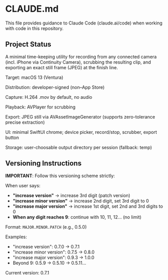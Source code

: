 # CLAUDE.md

This file provides guidance to Claude Code (claude.ai/code) when working with code in this repository.

## Project Status

A minimal time-keeping utility for recording from any connected camera (incl. iPhone via Continuity Camera), scrubbing the resulting clip, and exporting an exact still frame (JPEG) at the finish line.

Target: macOS 13 (Ventura)

Distribution: developer-signed (non–App Store)

Capture: H.264 .mov by default, no audio

Playback: AVPlayer for scrubbing

Export: JPEG still via AVAssetImageGenerator (supports zero-tolerance precise extraction)

UI: minimal SwiftUI chrome; device picker, record/stop, scrubber, export button

Storage: user-choosable output directory per session (fallback: temp)

## Versioning Instructions

**IMPORTANT**: Follow this versioning scheme strictly:

When user says:
- **"increase version"** → increase 3rd digit (patch version)
- **"increase minor version"** → increase 2nd digit, set 3rd digit to 0
- **"increase major version"** → increase 1st digit, set 2nd and 3rd digits to 0
- **When any digit reaches 9**: continue with 10, 11, 12... (no limit)

Format: `MAJOR.MINOR.PATCH` (e.g., 0.5.0)

Examples:
- "increase version": 0.7.0 → 0.7.1
- "increase minor version": 0.7.5 → 0.8.0
- "increase major version": 0.9.3 → 1.0.0
- Beyond 9: 0.5.9 → 0.5.10 → 0.5.11...

Current version: 0.7.1